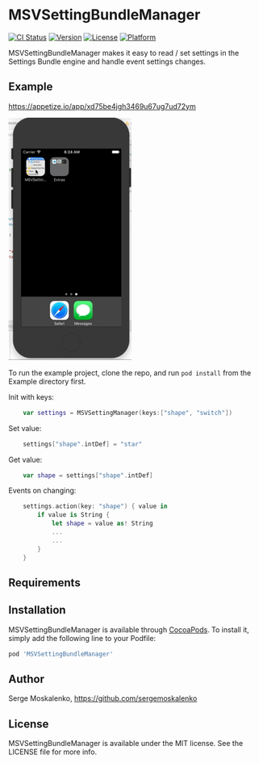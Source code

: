 # MSVSettingBundleManager

[![CI Status](https://img.shields.io/travis/sergemoskalenko/MSVSettingBundleManager.svg?style=flat)](https://travis-ci.org/sergemoskalenko/MSVSettingBundleManager)
[![Version](https://img.shields.io/cocoapods/v/MSVSettingBundleManager.svg?style=flat)](https://cocoapods.org/pods/MSVSettingBundleManager)
[![License](https://img.shields.io/cocoapods/l/MSVSettingBundleManager.svg?style=flat)](https://cocoapods.org/pods/MSVSettingBundleManager)
[![Platform](https://img.shields.io/cocoapods/p/MSVSettingBundleManager.svg?style=flat)](https://cocoapods.org/pods/MSVSettingBundleManager)

MSVSettingBundleManager makes it easy to read / set settings in the Settings Bundle engine and handle event settings changes.



## Example

https://appetize.io/app/xd75be4jgh3469u67ug7ud72ym

[<img src="https://raw.githubusercontent.com/sergemoskalenko/MSVSettingBundleManager/master/MSVSettingBundleManager.gif" alt="Screen" width="244"/>](https://github.com/sergemoskalenko/MSVSettingBundleManager)

To run the example project, clone the repo, and run `pod install` from the Example directory first.

Init with keys:
```swift
    var settings = MSVSettingManager(keys:["shape", "switch"])
```
Set value:
```swift
    settings["shape".intDef] = "star"
```

Get value:
```swift
    var shape = settings["shape".intDef]
```
Events on changing:
```swift
    settings.action(key: "shape") { value in
        if value is String {
            let shape = value as! String
            ...
            ...
        }
    }
```


## Requirements

## Installation

MSVSettingBundleManager is available through [CocoaPods](https://cocoapods.org). To install
it, simply add the following line to your Podfile:

```ruby
pod 'MSVSettingBundleManager'
```

## Author

Serge Moskalenko, https://github.com/sergemoskalenko

## License

MSVSettingBundleManager is available under the MIT license. See the LICENSE file for more info.

